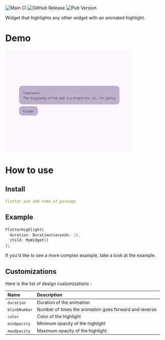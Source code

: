 <!--
This README describes the package. If you publish this package to pub.dev,
this README's contents appear on the landing page for your package.

For information about how to write a good package README, see the guide for
[writing package pages](https://dart.dev/tools/pub/writing-package-pages).

For general information about developing packages, see the Dart guide for
[creating packages](https://dart.dev/guides/libraries/create-packages)
and the Flutter guide for
[developing packages and plugins](https://flutter.dev/to/develop-packages).
-->

![Main CI](https://github.com/ThomasDevApps/flutter_highlight/actions/workflows/main.yml/badge.svg)
![GitHub Release](https://img.shields.io/github/v/release/ThomasDevApps/flutter_highlight)
![Pub Version](https://img.shields.io/pub/v/my_flutter_highlight)

Widget that highlights any other widget with an animated highlight.

# Demo

<img src="https://raw.githubusercontent.com/ThomasDevApps/flutter_highlight/improve-readme/assets/example.gif" width="400" height="auto" alt="Flutter TypeAhead Demo" />

# How to use

## Install

````yaml
flutter pub add name_of_package
````

## Example

````dart
FlutterHighlight(
  duration: Duration(seconds: 1),
  child: MyWidget()
);
````

If you'd like to see a more complex example, take a look at the example.

## Customizations

Here is the list of design customizations :

| Name          | Description                                             |
|:--------------|:--------------------------------------------------------|
| `duration`    | Duration of the animation                               |  
| `blinkNumber` | Number of times the animation goes forward and reverse. |
| `color`       | Color of the highlight                                  |
| `minOpacity`  | Minimum opacity of the highlight                        |
| `maxOpacity`  | Maximum opacity of the highlight                        |
